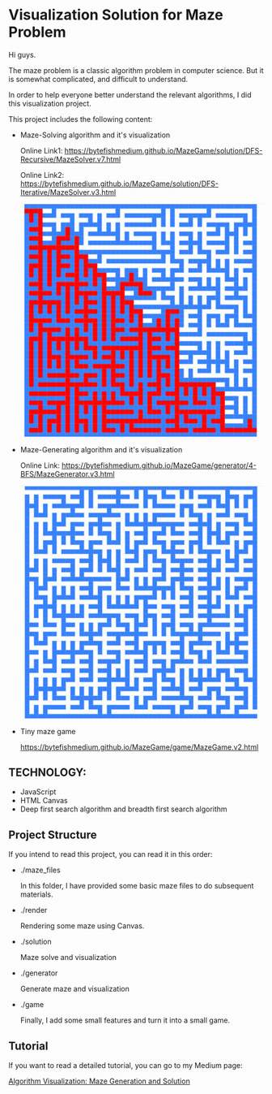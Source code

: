 # Visualization Solution for Maze Problem

Hi guys.

The maze problem is a classic algorithm problem in computer science. But it is somewhat complicated, and difficult to understand.

In order to help everyone better understand the relevant algorithms, I did this visualization project.

This project includes the following content:

- Maze-Solving algorithm and it's visualization
  
  Online Link1: https://bytefishmedium.github.io/MazeGame/solution/DFS-Recursive/MazeSolver.v7.html
  
  Online Link2: https://bytefishmedium.github.io/MazeGame/solution/DFS-Iterative/MazeSolver.v3.html

  ![](./img/Iterative.gif)

- Maze-Generating algorithm and it's visualization 
  
  Online Link: https://bytefishmedium.github.io/MazeGame/generator/4-BFS/MazeGenerator.v3.html
  
   ![](./img/generator.gif)
  
- Tiny maze game

   https://bytefishmedium.github.io/MazeGame/game/MazeGame.v2.html


## TECHNOLOGY:
- JavaScript
- HTML Canvas
- Deep first search algorithm and breadth first search algorithm

## Project Structure
If you intend to read this project, you can read it in this order:

- ./maze_files
  
  In this folder, I have provided some basic maze files to do subsequent materials.

- ./render
  
  Rendering some maze using Canvas.

- ./solution
  
  Maze solve and visualization

- ./generator
  
  Generate maze and visualization

- ./game
  
  Finally, I add some small features and turn it into a small game.

## Tutorial 
If you want to read a detailed tutorial, you can go to my Medium page:

[Algorithm Visualization: Maze Generation and Solution](https://medium.com/p/82308c12d50c)
